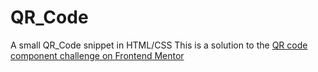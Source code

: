 # QR_Code
A small QR_Code snippet in HTML/CSS 
This is a solution to the [QR code component challenge on Frontend Mentor](https://www.frontendmentor.io/challenges/qr-code-component-iux_sIO_H)

